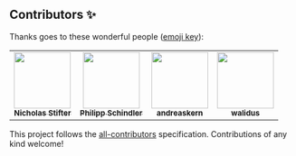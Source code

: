 ## Contributors ✨

Thanks goes to these wonderful people ([emoji key](https://allcontributors.org/docs/en/emoji-key)):

<!-- ALL-CONTRIBUTORS-LIST:START - Do not remove or modify this section -->
<!-- prettier-ignore-start -->
<!-- markdownlint-disable -->
<table>
  <tr>
    <td align="center"><a href="https://github.com/NStifter"><img src="https://avatars.githubusercontent.com/u/16758029?v=4" width="100px;" alt=""/><br /><sub><b>Nicholas Stifter</b></sub></a></td>
    <td align="center"><a href="https://github.com/PhilippSchindler"><img src="https://avatars.githubusercontent.com/u/4274886?v=4" width="100px;" alt=""/><br /><sub><b>Philipp Schindler</b></sub></a></td>
    <td align="center"><a href="https://github.com/andreaskern"><img src="https://avatars.githubusercontent.com/u/739277?v=4" width="100px;" alt=""/><br /><sub><b>andreaskern</b></sub></a></td>
    <td align="center"><a href="https://github.com/walidus"><img src="https://avatars.githubusercontent.com/u/4364978?v=4" width="100px;" alt=""/><br /><sub><b>walidus</b></sub></a></td>
  </tr>
</table>

<!-- markdownlint-restore -->
<!-- prettier-ignore-end -->

<!-- ALL-CONTRIBUTORS-LIST:END -->

This project follows the [all-contributors](https://github.com/all-contributors/all-contributors) specification. Contributions of any kind welcome!
